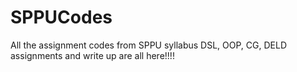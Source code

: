 # SPPUCodes
All the assignment codes from SPPU syllabus
DSL, OOP, CG, DELD assignments and write up are all here!!!!
